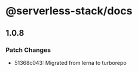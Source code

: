 # @serverless-stack/docs

## 1.0.8

### Patch Changes

- 51368c043: Migrated from lerna to turborepo
